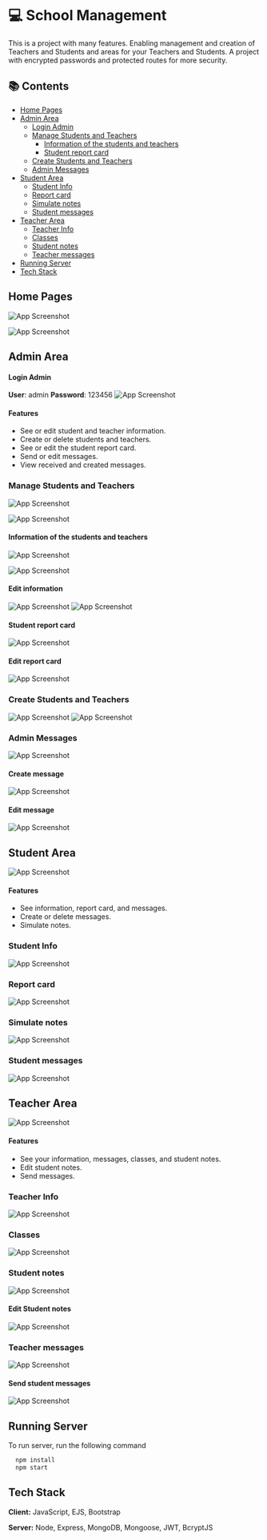 

# 💻 School Management
This is a project with many features. Enabling management and creation of Teachers and Students and areas for your Teachers and Students. A project with encrypted passwords and protected routes for more security. 

## 📚 Contents
- [Home Pages](#home-pages)
- [Admin Area](#admin-area)
  - [Login Admin](#login-admin)
  - [Manage Students and Teachers](#manage-students-and-teachers)
    - [Information of the students and teachers](#information-of-the-students-and-teachers)
    - [Student report card](#student-report-card)
  - [Create Students and Teachers](#create-students-and-teachers)
  - [Admin Messages](#admin-messages) 
- [Student Area](#student-area)
  - [Student Info](#student-info)
  - [Report card](#report-card)
  - [Simulate notes](#simulate-notes)
  - [Student messages](#student-messages)
- [Teacher Area](#teacher-area)
  - [Teacher Info](#teacher-info)
  - [Classes](#classes)
  - [Student notes](#student-notes)
  - [Teacher messages](#teacher-messages)
- [Running Server](#running-server)
- [Tech Stack](#tech-stack)
## Home Pages

![App Screenshot](https://cdn.discordapp.com/attachments/1038811979856494602/1038812484032807023/home_page1.png)

![App Screenshot](https://cdn.discordapp.com/attachments/1038811979856494602/1038812635589791764/home_page2.png)



## Admin Area
#### Login Admin
 **User**: admin **Password**: 123456
![App Screenshot](https://cdn.discordapp.com/attachments/1038811979856494602/1038812480710918224/Admin_dashboard.png)

#### Features

- See or edit student and teacher information.
- Create or delete students and teachers.
- See or edit the student report card.
- Send or edit messages.
- View received and created messages.

### Manage Students and Teachers 
![App Screenshot](https://cdn.discordapp.com/attachments/1038811979856494602/1038812636038561813/Manage_Students.png)

![App Screenshot](https://cdn.discordapp.com/attachments/1038811979856494602/1038812636428652566/Manage_Teachers.png)

#### Information of the students and teachers

![App Screenshot](https://cdn.discordapp.com/attachments/1038811979856494602/1038819241924771890/Student_Info.png)

![App Screenshot](https://cdn.discordapp.com/attachments/1038811979856494602/1038819241434021888/Teacher_Info.png)

#### Edit information

![App Screenshot](https://cdn.discordapp.com/attachments/1038811979856494602/1038812483231694918/Edit_Student.png)
![App Screenshot](https://cdn.discordapp.com/attachments/1038811979856494602/1038812483617558648/Edit_Teacher.png)
#### Student report card
![App Screenshot](https://cdn.discordapp.com/attachments/1038811979856494602/1038812637158461520/Student_notes.png)

#### Edit report card
![App Screenshot](https://cdn.discordapp.com/attachments/1038811979856494602/1038812482925502544/Edit_notes.png)

### Create Students and Teachers

![App Screenshot](https://cdn.discordapp.com/attachments/1038811979856494602/1038812481746898954/Create_Student.png)
![App Screenshot](https://cdn.discordapp.com/attachments/1038811979856494602/1038812482086641734/Create_Teacher.png)

### Admin Messages
![App Screenshot](https://cdn.discordapp.com/attachments/1038811979856494602/1038812481092587630/Admin_messages.png)

#### Create message 
![App Screenshot](https://cdn.discordapp.com/attachments/1038811979856494602/1038812481432338452/Create_messages.png)

#### Edit message
![App Screenshot](https://cdn.discordapp.com/attachments/1038811979856494602/1038812482564788244/Edit_messages.png)

 
## Student Area
![App Screenshot](https://cdn.discordapp.com/attachments/1038811979856494602/1038821021685391400/dashboard.png)

#### Features

- See information, report card, and messages.
- Create or delete messages.
- Simulate notes.

### Student Info
![App Screenshot](https://cdn.discordapp.com/attachments/1038811979856494602/1038821023321178172/Student_info.png)

### Report card
![App Screenshot](https://cdn.discordapp.com/attachments/1038811979856494602/1038821022436175912/Report_card.png)

### Simulate notes
![App Screenshot](https://cdn.discordapp.com/attachments/1038811979856494602/1038821022977237134/Simulate_notes.png)

### Student messages
![App Screenshot](https://cdn.discordapp.com/attachments/1038811979856494602/1038821881257676881/My_messages.png)


## Teacher Area 
![App Screenshot](https://cdn.discordapp.com/attachments/1038811979856494602/1038823643540635798/dashboard.png)

#### Features

- See your information, messages, classes, and student notes.
- Edit student notes.
- Send messages.

### Teacher Info
![App Screenshot](https://cdn.discordapp.com/attachments/1038811979856494602/1038823645943959582/Teacher_Info.png)

### Classes
![App Screenshot](https://cdn.discordapp.com/attachments/1038811979856494602/1038823643939098664/classes.png)

### Student notes
![App Screenshot](https://cdn.discordapp.com/attachments/1038811979856494602/1038823645579071498/Student_notes.png)

#### Edit Student notes
![App Screenshot](https://cdn.discordapp.com/attachments/1038811979856494602/1038823644706656256/Edit_notes.png)

### Teacher messages
![App Screenshot](https://cdn.discordapp.com/attachments/1038811979856494602/1038823645184790628/My_messages.png)

#### Send student messages
![App Screenshot](https://cdn.discordapp.com/attachments/1038811979856494602/1038823644295610438/Create_messages.png)
## Running Server

To run server, run the following command

```bash
  npm install
  npm start
```


## Tech Stack

**Client:** JavaScript, EJS, Bootstrap

**Server:** Node, Express, MongoDB, Mongoose, JWT,  BcryptJS

